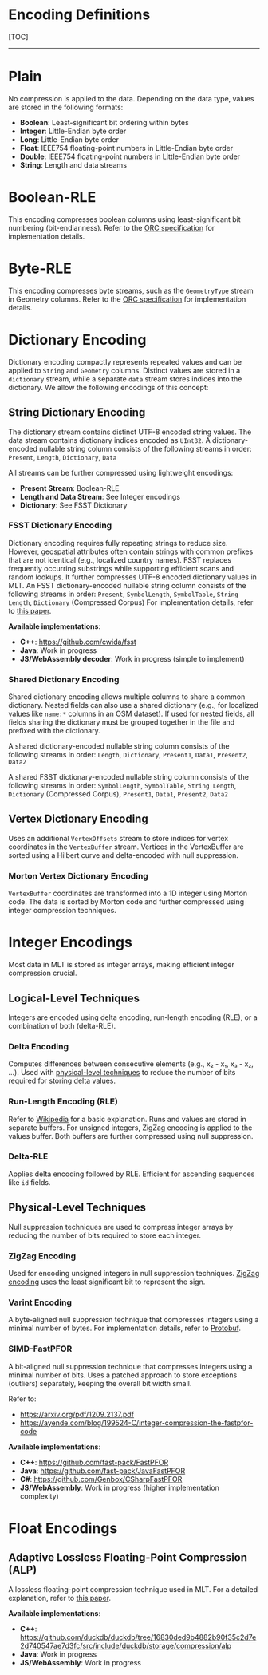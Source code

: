 <h1>Encoding Definitions</h1>

[TOC]

---

# Plain

No compression is applied to the data.
Depending on the data type, values are stored in the following formats:

- **Boolean**: Least-significant bit ordering within bytes
- **Integer**: Little-Endian byte order
- **Long**: Little-Endian byte order
- **Float**: IEEE754 floating-point numbers in Little-Endian byte order
- **Double**: IEEE754 floating-point numbers in Little-Endian byte order
- **String**: Length and data streams

# Boolean-RLE

This encoding compresses boolean columns using least-significant bit numbering (bit-endianness).
Refer to the [ORC specification](https://orc.apache.org/specification/ORCv1/#boolean-run-length-encoding) for implementation details.

# Byte-RLE

This encoding compresses byte streams, such as the `GeometryType` stream in Geometry columns.
Refer to the [ORC specification](https://orc.apache.org/specification/ORCv1/#byte-run-length-encoding) for implementation details.

# Dictionary Encoding

Dictionary encoding compactly represents repeated values and can be applied to `String` and `Geometry` columns.
Distinct values are stored in a `dictionary` stream, while a separate `data` stream stores indices into the dictionary.
We allow the following encodings of this concept:

## String Dictionary Encoding

The dictionary stream contains distinct UTF-8 encoded string values.
The data stream contains dictionary indices encoded as `UInt32`.
A dictionary-encoded nullable string column consists of the following streams in order:
`Present`, `Length`, `Dictionary`, `Data`

All streams can be further compressed using lightweight encodings:

- **Present Stream**: Boolean-RLE
- **Length and Data Stream**: See Integer encodings
- **Dictionary**: See FSST Dictionary

### FSST Dictionary Encoding

Dictionary encoding requires fully repeating strings to reduce size. However, geospatial attributes often contain strings with common prefixes that are not identical (e.g., localized country names).
FSST replaces frequently occurring substrings while supporting efficient scans and random lookups. It further compresses UTF-8 encoded dictionary values in MLT.
An FSST dictionary-encoded nullable string column consists of the following streams in order:
`Present`, `SymbolLength`, `SymbolTable`, `String Length`, `Dictionary` (Compressed Corpus)
For implementation details, refer to [this paper](https://www.vldb.org/pvldb/vol13/p2649-boncz.pdf).

**Available implementations**:

- **C++**: <https://github.com/cwida/fsst>
- **Java**: Work in progress
- **JS/WebAssembly decoder**: Work in progress (simple to implement)

### Shared Dictionary Encoding

Shared dictionary encoding allows multiple columns to share a common dictionary.
Nested fields can also use a shared dictionary (e.g., for localized values like `name:*` columns in an OSM dataset).
If used for nested fields, all fields sharing the dictionary must be grouped together in the file and prefixed with the dictionary.

A shared dictionary-encoded nullable string column consists of the following streams in order:
`Length`, `Dictionary`, `Present1`, `Data1`, `Present2`, `Data2`

A shared FSST dictionary-encoded nullable string column consists of the following streams in order:
`SymbolLength`, `SymbolTable`, `String Length`, `Dictionary` (Compressed Corpus), `Present1`, `Data1`, `Present2`, `Data2`

## Vertex Dictionary Encoding

Uses an additional `VertexOffsets` stream to store indices for vertex coordinates in the `VertexBuffer` stream.
Vertices in the VertexBuffer are sorted using a Hilbert curve and delta-encoded with null suppression.

### Morton Vertex Dictionary Encoding

`VertexBuffer` coordinates are transformed into a 1D integer using Morton code.
The data is sorted by Morton code and further compressed using integer compression techniques.

# Integer Encodings

Most data in MLT is stored as integer arrays, making efficient integer compression crucial.

## Logical-Level Techniques

Integers are encoded using delta encoding, run-length encoding (RLE), or a combination of both (delta-RLE).

### Delta Encoding

Computes differences between consecutive elements (e.g., x₂ - x₁, x₃ - x₂, ...).
Used with [physical-level techniques](#physical-level-techniques) to reduce the number of bits required for storing delta values.

### Run-Length Encoding (RLE)

Refer to [Wikipedia](https://en.wikipedia.org/wiki/Run-length_encoding) for a basic explanation.
Runs and values are stored in separate buffers.
For unsigned integers, ZigZag encoding is applied to the values buffer.
Both buffers are further compressed using null suppression.

### Delta-RLE

Applies delta encoding followed by RLE.
Efficient for ascending sequences like `id` fields.

## Physical-Level Techniques
Null suppression techniques are used to compress integer arrays by reducing the number of bits required to store each integer.

### ZigZag Encoding

Used for encoding unsigned integers in null suppression techniques.
[ZigZag encoding](https://en.wikipedia.org/wiki/Variable-length_quantity#Zigzag_encoding) uses the least significant bit to represent the sign.

### Varint Encoding

A byte-aligned null suppression technique that compresses integers using a minimal number of bytes.
For implementation details, refer to [Protobuf](https://protobuf.dev/programming-guides/encoding/#varints).

### SIMD-FastPFOR

A bit-aligned null suppression technique that compresses integers using a minimal number of bits.
Uses a patched approach to store exceptions (outliers) separately, keeping the overall bit width small.

Refer to:
- <https://arxiv.org/pdf/1209.2137.pdf>
- <https://ayende.com/blog/199524-C/integer-compression-the-fastpfor-code>

**Available implementations**:

- **C++**: <https://github.com/fast-pack/FastPFOR>
- **Java**: <https://github.com/fast-pack/JavaFastPFOR>
- **C#**: <https://github.com/Genbox/CSharpFastPFOR>
- **JS/WebAssembly**: Work in progress (higher implementation complexity)

# Float Encodings

## Adaptive Lossless Floating-Point Compression (ALP)

A lossless floating-point compression technique used in MLT.
For a detailed explanation, refer to [this paper](https://dl.acm.org/doi/pdf/10.1145/3626717).

**Available implementations**:

- **C++**: <https://github.com/duckdb/duckdb/tree/16830ded9b4882b90f35c2d7e2d740547ae7d3fc/src/include/duckdb/storage/compression/alp>
- **Java**: Work in progress
- **JS/WebAssembly**: Work in progress
